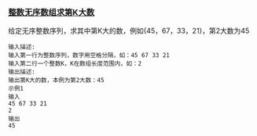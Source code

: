 ### [整数无序数组求第K大数](<https://www.nowcoder.com/practice/097ab63cffa847d89716f2ca8c23524f?tpId=152&&tqId=33991&rp=1&ru=/ta/exam-didi&qru=/ta/exam-didi/question-ranking>)

给定无序整数序列，求其中第K大的数，例如{45，67，33，21}，第2大数为45

```
输入描述:
输入第一行为整数序列，数字用空格分隔，如：45 67 33 21
输入第二行一个整数K，K在数组长度范围内，如：2
输出描述:
输出第K大的数，本例为第2大数：45
示例1
输入
45 67 33 21
2
输出
45
```

